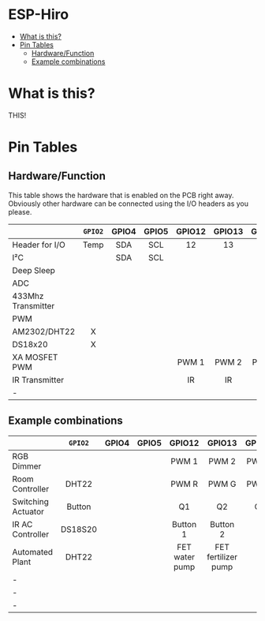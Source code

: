 # ESP-Hiro <!-- omit in toc --> 

- [What is this?](#what-is-this)
- [Pin Tables](#pin-tables)
  - [Hardware/Function](#hardwarefunction)
  - [Example combinations](#example-combinations)

# What is this?

THIS!

# Pin Tables

## Hardware/Function

This table shows the hardware that is enabled on the PCB right away. Obviously other hardware can be connected using the I/O headers as you please.

|                    | `GPIO2` | GPIO4 | GPIO5 | GPIO12 | GPIO13 | GPIO14 | `GPIO15` | `GPIO16` | `ADC` |
| ------------------ | :-----: | :---: | :---: | :----: | :----: | :----: | :------: | :------: | :---: |
| Header for I/O     |  Temp   |  SDA  |  SCL  |   12   |   13   |   14   |    15    |    16    |  ADC  |
| I²C                |         |  SDA  |  SCL  |        |        |        |          |          |       |
| Deep Sleep         |         |       |       |        |        |        | Disable  |   RST    |       |
| ADC                |         |       |       |        |        |        |          |          |   X   |
| 433Mhz Transmitter |         |       |       |        |        |        |    X     |          |       |
| PWM                |         |       |       |        |        |        |          |          |       |
| AM2302/DHT22       |    X    |       |       |        |        |        |          |          |       |
| DS18x20            |    X    |       |       |        |        |        |          |          |       |
| XA MOSFET PWM      |         |       |       | PWM 1  | PWM 2  | PWM 3  |  PWM 4   |  PWM 5   |       |
| IR Transmitter     |         |       |       |   IR   |   IR   |   IR   |    IR    |    IR    |       |
| -                  |         |       |       |        |        |        |          |          |       |


## Example combinations

|                    | `GPIO2` | GPIO4 | GPIO5 |     GPIO12     |       GPIO13        | GPIO14 | `GPIO15` |  `GPIO16`   |     `ADC`     |
| ------------------ | :-----: | :---: | :---: | :------------: | :-----------------: | :----: | :------: | :---------: | :-----------: |
| RGB Dimmer         |         |       |       |     PWM 1      |        PWM 2        | PWM 3  |  PWM 4   |    PWM 5    |               |
| Room Controller    |  DHT22  |       |       |     PWM R      |        PWM G        | PWM B  |  PWM W   | PWM Heating |               |
| Switching Actuator | Button  |       |       |       Q1       |         Q2          |   Q3   |    Q4    |     Q5      |               |
| IR AC Controller   | DS18S20 |       |       |    Button 1    |      Button 2       |        |          |     IR      |               |
| Automated Plant    |  DHT22  |       |       | FET water pump | FET fertilizer pump |        |          |             | Soil Moisture |
| -                  |         |       |       |                |                     |        |          |             |               |
| -                  |         |       |       |                |                     |        |          |             |               |
| -                  |         |       |       |                |                     |        |          |             |               |
